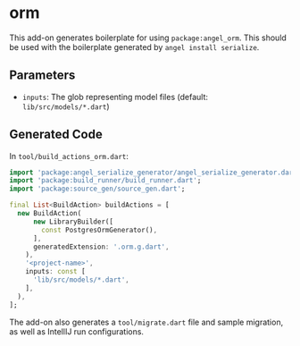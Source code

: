 # orm
This add-on generates boilerplate for using `package:angel_orm`.
This should be used with the boilerplate generated by `angel install serialize`.

## Parameters
* `inputs`: The glob representing model files (default: `lib/src/models/*.dart`)

## Generated Code
In `tool/build_actions_orm.dart`:

```dart
import 'package:angel_serialize_generator/angel_serialize_generator.dart';
import 'package:build_runner/build_runner.dart';
import 'package:source_gen/source_gen.dart';

final List<BuildAction> buildActions = [
  new BuildAction(
      new LibraryBuilder([
        const PostgresOrmGenerator(),
      ],
      generatedExtension: '.orm.g.dart',
    ),
    '<project-name>',
    inputs: const [
      'lib/src/models/*.dart',
    ],
  ),
];
```

The add-on also generates a `tool/migrate.dart` file and sample migration, as well as
IntellIJ run configurations.
